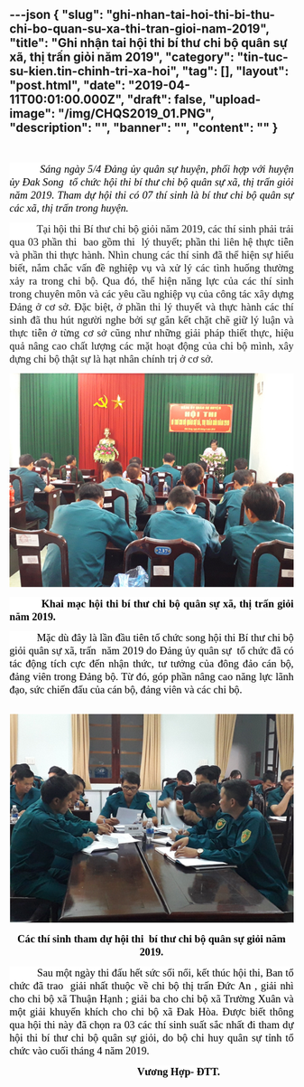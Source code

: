 ---json
{
    "slug": "ghi-nhan-tai-hoi-thi-bi-thu-chi-bo-quan-su-xa-thi-tran-gioi-nam-2019",
    "title": "Ghi nhận tai hội thi bí thư chi bộ quân sự xã, thị trấn giỏi năm 2019",
    "category": "tin-tuc-su-kien.tin-chinh-tri-xa-hoi",
    "tag": [],
    "layout": "post.html",
    "date": "2019-04-11T00:01:00.000Z",
    "draft": false,
    "upload-image": "/img/CHQS2019_01.PNG",
    "description": "",
    "banner": "",
    "__content__": ""
}
---
<p style="text-align:center">&nbsp;</p>

<p style="text-align:justify"><span style="font-size:14.0pt"><span style="background-color:white"><span style="font-family:&quot;Times New Roman&quot;,&quot;serif&quot;"><span style="color:black">&nbsp;&nbsp;&nbsp;&nbsp;&nbsp;&nbsp;&nbsp;&nbsp;&nbsp; <em>S&aacute;ng ng&agrave;y 5/4 Đảng ủy qu&acirc;n sự huyện, phối hợp với huyện ủy Đak Song&nbsp; tổ chức hội thi b&iacute; thư chi bộ qu&acirc;n sự x&atilde;, thị trấn giỏi năm 2019. Tham dự hội thi c&oacute; 07 th&iacute; sinh l&agrave; b&iacute; thư chi bộ qu&acirc;n sự c&aacute;c x&atilde;, thị trấn trong huyện.</em></span></span></span></span></p>

<p style="text-align:justify"><span style="font-size:14.0pt"><span style="background-color:white"><span style="font-family:&quot;Times New Roman&quot;,&quot;serif&quot;"><span style="color:black">&nbsp;&nbsp;&nbsp;&nbsp;&nbsp;&nbsp;&nbsp;&nbsp;&nbsp; </span>Tại hội thi B&iacute; thư chi bộ giỏi năm 2019, c&aacute;c th&iacute; sinh phải trải qua 03 phần thi&nbsp; bao gồm thi&nbsp; l&yacute; thuyết; phần thi li&ecirc;n hệ thực tiễn v&agrave; phần thi thực h&agrave;nh. Nh&igrave;n chung </span></span></span><span style="font-size:14.0pt"><span style="background-color:white"><span style="font-family:&quot;Times New Roman&quot;,&quot;serif&quot;">c&aacute;c th&iacute; sinh đ&atilde; thể hiện sự hiểu biết, nắm chắc vấn đề nghiệp vụ v&agrave; xử l&yacute; c&aacute;c t&igrave;nh huống thường xảy ra trong chi bộ. Qua đ&oacute;, thể hiện năng lực của c&aacute;c th&iacute; sinh trong chuy&ecirc;n m&ocirc;n v&agrave; c&aacute;c y&ecirc;u cầu nghiệp vụ của c&ocirc;ng t&aacute;c x&acirc;y dựng Đảng ở cơ sở. Đặc biệt, ở phần thi l&yacute; thuyết v&agrave; thực h&agrave;nh c&aacute;c th&iacute; sinh đ&atilde; thu h&uacute;t người nghe bởi sự gắn kết chặt chẽ giữ l&yacute; luận v&agrave; thực tiễn ở từng cơ sở cũng như những giải ph&aacute;p thiết thực, hiệu quả n&acirc;ng cao chất lượng c&aacute;c mặt hoạt động của chi bộ m&igrave;nh, x&acirc;y dựng chi bộ thật sự l&agrave; hạt nh&acirc;n ch&iacute;nh trị ở cơ sở. </span></span></span></p>

<p style="text-align:justify"><img alt="" src="/img/CHQS2019.PNG" /></p>

<p style="text-align:justify"><span style="font-size:14.0pt"><span style="background-color:white"><span style="font-family:&quot;Times New Roman&quot;,&quot;serif&quot;"><span style="color:black">&nbsp;&nbsp;&nbsp;&nbsp;&nbsp;&nbsp;&nbsp;&nbsp;&nbsp; <strong>Khai mạc hội thi b&iacute; thư chi bộ qu&acirc;n sự x&atilde;, thị trấn giỏi năm 2019.</strong></span></span></span></span></p>

<p style="text-align:justify"><span style="font-size:14.0pt"><span style="background-color:white"><span style="font-family:&quot;Times New Roman&quot;,&quot;serif&quot;"><span style="color:black">&nbsp;&nbsp;&nbsp;&nbsp;&nbsp;&nbsp;&nbsp;&nbsp;&nbsp; Mặc d&ugrave; đ&acirc;y l&agrave; lần đầu ti&ecirc;n tổ chức song hội thi B&iacute; thư chi bộ giỏi qu&acirc;n sự x&atilde;, trấn&nbsp; năm 2019 do Đảng ủy qu&acirc;n sự&nbsp; tổ chức đ&atilde; c&oacute; t&aacute;c động t&iacute;ch cực đến nhận thức, tư tưởng của đ&ocirc;ng đảo c&aacute;n bộ, đảng vi&ecirc;n trong Đảng bộ. Từ đ&oacute;, g&oacute;p phần n&acirc;ng cao năng lực l&atilde;nh đạo, sức chiến đấu của c&aacute;n bộ, đảng vi&ecirc;n v&agrave; c&aacute;c chi bộ. </span></span></span></span></p>

<p style="text-align:justify">&nbsp; &nbsp; &nbsp; &nbsp; &nbsp; &nbsp; &nbsp; &nbsp; &nbsp; &nbsp;<img alt="" src="/img/CHQS2019_01.PNG" /></p>

<p style="text-align:center"><strong><span style="font-size:14.0pt"><span style="background-color:white"><span style="font-family:&quot;Times New Roman&quot;,&quot;serif&quot;"><span style="color:black">C&aacute;c th&iacute; sinh tham dự hội thi&nbsp; b&iacute; thư chi bộ qu&acirc;n sự giỏi năm 2019.</span></span></span></span></strong></p>

<p style="text-align:justify"><span style="font-size:14.0pt"><span style="background-color:white"><span style="font-family:&quot;Times New Roman&quot;,&quot;serif&quot;"><span style="color:black">&nbsp;&nbsp;&nbsp;&nbsp;&nbsp;&nbsp;&nbsp;&nbsp;&nbsp; Sau một ng&agrave;y thi đấu hết sức sối nổi, kết th&uacute;c hội thi, Ban tổ chức đ&atilde; trao&nbsp; giải nhất thuộc về chi bộ thị trấn Đức An , giải nh&igrave; cho chi bộ x&atilde; Thuận Hạnh ; giải ba cho chi bộ x&atilde; Trường Xu&acirc;n v&agrave; một giải khuyến kh&iacute;ch cho chi bộ x&atilde; Đak H&ograve;a. Được biết th&ocirc;ng qua hội thi n&agrave;y đ&atilde; chọn ra 03 c&aacute;c th&iacute; sinh suất sắc nhất đi tham dự hội thi b&iacute; thư chi bộ qu&acirc;n sự giỏi, do bộ chi huy qu&acirc;n sự tỉnh tổ chức v&agrave;o cuối th&aacute;ng 4 năm 2019.</span></span></span></span></p>

<p style="margin-left:72.0pt; text-align:center"><strong><span style="font-size:14.0pt"><span style="background-color:white"><span style="font-family:&quot;Times New Roman&quot;,&quot;serif&quot;"><span style="color:black">Vương Hợp- ĐTT.</span></span></span></span></strong></p>

<p>&nbsp;</p>

<p>&nbsp;</p>

